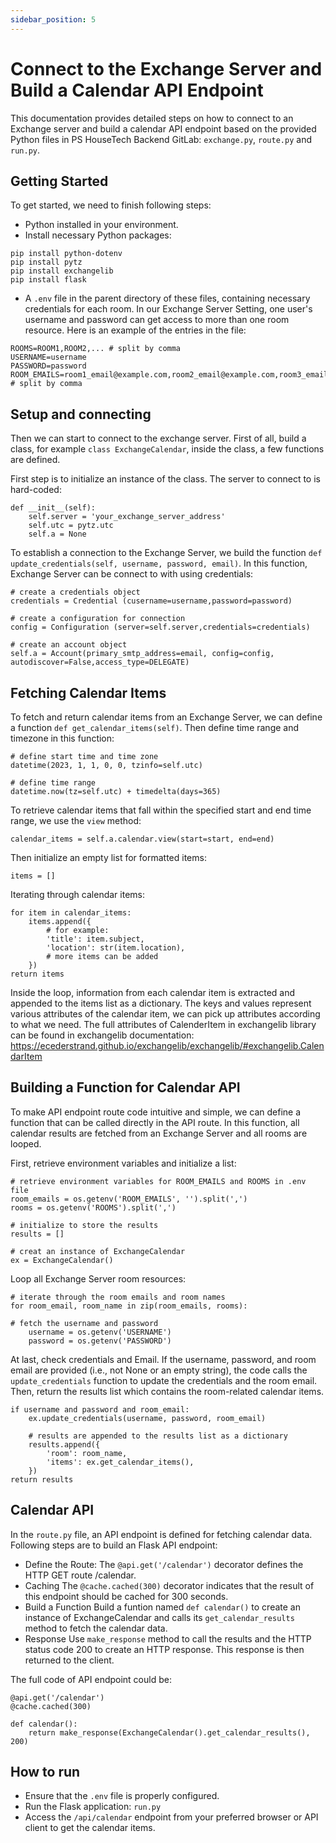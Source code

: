 ```yaml
---
sidebar_position: 5
---
```


# Connect to the Exchange Server and Build a Calendar API Endpoint
This documentation provides detailed steps on how to connect to an Exchange server and build a calendar API endpoint based on the provided Python files in PS HouseTech Backend GitLab: `exchange.py`, `route.py` and `run.py`.

## Getting Started
To get started, we need to finish following steps:

- Python installed in your environment.
- Install necessary Python packages:
```shell
pip install python-dotenv
pip install pytz
pip install exchangelib
pip install flask
```
- A `.env` file in the parent directory of these files, containing necessary credentials for each room. In our Exchange Server Setting, one user's username and password can get access to more than one room resource. Here is an example of the entries in the file:
 ```shell
ROOMS=ROOM1,ROOM2,... # split by comma
USERNAME=username
PASSWORD=password
ROOM_EMAILS=room1_email@example.com,room2_email@example.com,room3_email@example.com,... # split by comma
```

## Setup and connecting
Then we can start to connect to the exchange server. First of all, build a class, for example  `class ExchangeCalendar`, inside the class, a few functions are defined.

First step is to initialize an instance of the class. The server to connect to is hard-coded:
```shell
def __init__(self):
    self.server = 'your_exchange_server_address'
    self.utc = pytz.utc 
    self.a = None
```
To establish a connection to the Exchange Server, we build the function `def update_credentials(self, username, password, email)`. In this function, Exchange Server can be connect to with using credentials:
```shell 
# create a credentials object    
credentials = Credential (cusername=username,password=password)
```
```shell
# create a configuration for connection
config = Configuration (server=self.server,credentials=credentials)
```
```shell
# create an account object
self.a = Account(primary_smtp_address=email, config=config, autodiscover=False,access_type=DELEGATE)
```
## Fetching Calendar Items
To fetch and return calendar items from an Exchange Server, we can define a function `def get_calendar_items(self)`. Then define time range and timezone in this function:
```shell
# define start time and time zone
datetime(2023, 1, 1, 0, 0, tzinfo=self.utc)
```

```shell
# define time range
datetime.now(tz=self.utc) + timedelta(days=365)
```
To retrieve calendar items that fall within the specified start and end time range, we use the `view` method:
```shell
calendar_items = self.a.calendar.view(start=start, end=end)
```
Then initialize an empty list for formatted items:
```shell
items = []
```
Iterating through calendar items:
```shell
for item in calendar_items:
    items.append({
        # for example:
        'title': item.subject,
        'location': str(item.location),
        # more items can be added          
    })
return items
```
Inside the loop, information from each calendar item is extracted and appended to the items list as a dictionary. The keys and values represent various attributes of the calendar item, we can pick up attributes according to what we need. The full attributes of CalenderItem in exchangelib library can be found in exchangelib documentation: https://ecederstrand.github.io/exchangelib/exchangelib/#exchangelib.CalendarItem

## Building a Function for Calendar API
To make API endpoint route code intuitive and simple, we can define a function that can be called directly in the API route. In this function, all calendar results are fetched from an Exchange Server and all rooms are looped.

First, retrieve environment variables and initialize a list:
```shell
# retrieve environment variables for ROOM_EMAILS and ROOMS in .env file
room_emails = os.getenv('ROOM_EMAILS', '').split(',')
rooms = os.getenv('ROOMS').split(',')

# initialize to store the results
results = []

# creat an instance of ExchangeCalendar
ex = ExchangeCalendar()
```
Loop all Exchange Server room resources:
```shell
# iterate through the room emails and room names
for room_email, room_name in zip(room_emails, rooms):

# fetch the username and password
    username = os.getenv('USERNAME')
    password = os.getenv('PASSWORD')
```
At last, check credentials and Email. If the username, password, and room email are provided (i.e., not None or an empty string), the code calls the `update_credentials` function to update the credentials and the room email. Then, return the results list which contains the room-related calendar items.
```shell
if username and password and room_email:
    ex.update_credentials(username, password, room_email)

    # results are appended to the results list as a dictionary
    results.append({
        'room': room_name,
        'items': ex.get_calendar_items(),
    })
return results
```

## Calendar API
In the `route.py` file, an API endpoint is defined for fetching calendar data. Following steps are to build an Flask API endpoint:

- Define the Route: 
The `@api.get('/calendar')` decorator defines the HTTP GET route /calendar.
- Caching
The `@cache.cached(300)` decorator indicates that the result of this endpoint should be cached for 300 seconds.
- Build a Function
Build a funtion named `def calendar()` to create an instance of ExchangeCalendar and calls its `get_calendar_results` method to fetch the calendar data. 
- Response 
Use `make_response` method to call the results and the HTTP status code 200 to create an HTTP response. This response is then returned to the client.

The full code of API endpoint could be:
```shell
@api.get('/calendar')  
@cache.cached(300)

def calendar():
    return make_response(ExchangeCalendar().get_calendar_results(), 200)
```

## How to run

- Ensure that the `.env` file is properly configured.
- Run the Flask application: `run.py`
- Access the `/api/calendar` endpoint from your preferred browser or API client to get the calendar items.